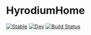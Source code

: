 # HyrodiumHome

[![Stable](https://img.shields.io/badge/docs-stable-blue.svg)](https://hyrodium.github.io/HyrodiumHome.jl/stable)
[![Dev](https://img.shields.io/badge/docs-dev-blue.svg)](https://hyrodium.github.io/HyrodiumHome.jl/dev)
[![Build Status](https://github.com/hyrodium/HyrodiumHome.jl/workflows/CI/badge.svg)](https://github.com/hyrodium/HyrodiumHome.jl/actions)
